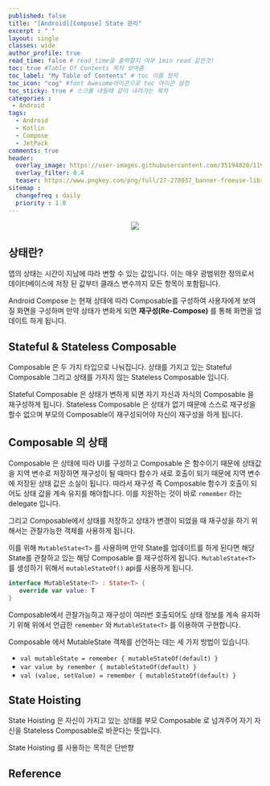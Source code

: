 ```yaml
---
published: false
title: "[Android][Compose] State 관리"	
excerpt : " "	
layout: single	
classes: wide
author_profile: true	
read_time: false # read_time을 출력할지 여부 1min read 같은것!	
toc: true #Table Of Contents 목차 보여줌	
toc_label: "My Table of Contents" # toc 이름 정의	
toc_icon: "cog" #font Awesome아이콘으로 toc 아이콘 설정	
toc_sticky: true # 스크롤 내릴때 같이 내려가는 목차	
categories :	
 - Android	
tags: 	
  - Android
  - Kotlin
  - Compose
  - JetPack
comments: true	
header:
  overlay_image: https://user-images.githubusercontent.com/35194820/119770376-18f76c80-bef7-11eb-8b3e-abca9300d1c1.gif
  overlay_filter: 0.4
  teaser: https://www.pngkey.com/png/full/27-278037_banner-freeuse-library-android-transparent-app-android-development.png
sitemap :	
  changefreq : daily	
  priority : 1.0	
---
```


<div align="center">
<img src="https://user-images.githubusercontent.com/35194820/120804010-1fcd5180-c57f-11eb-9863-f632f74bbf86.jpg">
</div>

## 상태란?

앱의 상태는 시간이 지남에 따라 변할 수 있는 값입니다. 이는 매우 광범위한 정의로서 데이터베이스에 저장 된 값부터 클래스 변수까지 모든 항목이 포함됩니다.
  
Android Compose 는 현재 상태에 따라 Composable를 구성하여 사용자에게 보여질 화면을 구성하며 만약 상태가 변화게 되면 __재구성(Re-Compose)__ 를 통해 화면을 업데이트 하게 됩니다.

## Stateful & Stateless Composable

Composable 은 두 가지 타입으로 나눠집니다. 상태를 가지고 있는 Stateful Composable 그리고 상태를 가자지 않는 Stateless Composable 입니다.

Stateful Composable 은 상태가 변하게 되면 자기 자신과 자식의 Composable 을 재구성하게 됩니다. Stateless Composable 은 상태가 없기 때문에 스스로 재구성을 할수 없으며 부모의 Composable이 재구성되어야 자신이 재구성을 하게 됩니다.

## Composable 의 상태

Composable 은 상태에 따라 UI를 구성하고 Composable 은 함수이기 때문에 상태값을 지역 변수로 저장하면 재구성이 될 때마다 함수가 새로 호출이 되기 때문에 지역 변수에 저장된 상태 값은 소실이 됩니다. 따라서 재구성 즉 Composable 함수가 호출이 되어도 상태 값을 계속 유지를 해야합니다. 이를 지원하는 것이 바로 `remember` 라는 delegate 입니다.

그리고 Composable에서 상태를 저장하고 상태가 변경이 되었을 때 재구성을 하기 위해서는 관찰가능한 객체를 사용하게 됩니다.  

이를 위해 `MutableState<T>` 를 사용하며 만약 State를 업데이트를 하게 된다면 해당 State를 관찰하고 있는 해당 Composable 를 재구성하게 됩니다. `MutableState<T>` 를 생성하기 위해서 `mutableStateOf()` api를 사용하게 됩니다.

~~~kotlin
interface MutableState<T> : State<T> {
   override var value: T
}
~~~

Composable에서 관찰가능하고 재구성이 여러번 호출되어도 상태 정보를 계속 유지하기 위해 위에서 언급한 `remember` 와 `MutableState<T>` 를 이용하여 구현합니다.
  
Composable 에서 MutableState 객체를 선언하는 데는 세 가지 방법이 있습니다.

- `val mutableState = remember { mutableStateOf(default) }`
- `var value by remember { mutableStateOf(default) }`
- `val (value, setValue) = remember { mutableStateOf(default) }`

## State Hoisting

State Hoisting 은 자신이 가지고 있는 상태를 부모 Composable 로 넘겨주어 자기 자신을 Stateless Composable로 바꾼다는 뜻입니다.
  
State Hoisting 를 사용하는 목적은 단반향 

## Reference

